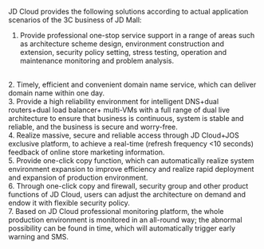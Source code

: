 JD Cloud provides the following solutions according to actual application scenarios of the 3C business of JD Mall:
<br/>
1.	Provide professional one-stop service support in a range of areas such as architecture scheme design, environment construction and extension, security policy setting, stress testing, operation and maintenance monitoring and problem analysis.
<br/>
2.	Timely, efficient and convenient domain name service, which can deliver domain name within one day.
<br/>
3.	Provide a high reliability environment for intelligent DNS+dual routers+dual load balancer+ multi-VMs with a full range of dual live architecture to ensure that business is continuous, system is stable and reliable, and the business is secure and worry-free.
<br/>
4.	Realize massive, secure and reliable access through JD Cloud+JOS exclusive platform, to achieve a real-time (refresh frequency <10 seconds) feedback of online store marketing information.
<br/>
5.	Provide one-click copy function, which can automatically realize system environment expansion to improve efficiency and realize rapid deployment and expansion of production environment.
<br/>
6.	Through one-click copy and firewall, security group and other product functions of JD Cloud, users can adjust the architecture on demand and endow it with flexible security policy.
<br/>
7.	Based on JD Cloud professional monitoring platform, the whole production environment is monitored in an all-round way; the abnormal possibility can be found in time, which will automatically trigger early warning and SMS.